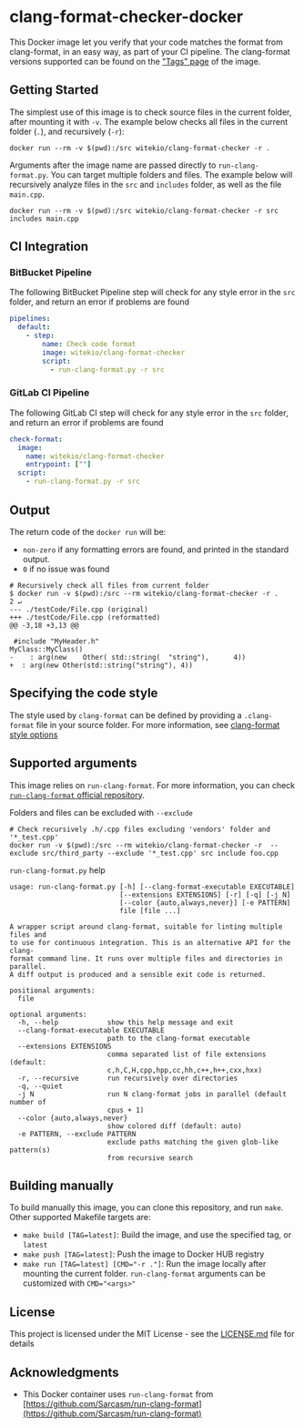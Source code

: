 # clang-format-checker-docker

This Docker image let you verify that your code matches the format from clang-format, in an easy way, as part of your CI pipeline. The clang-format versions supported can be found on the ["Tags" page](https://hub.docker.com/repository/docker/witekio/clang-format-checker/tags?page=1) of the image.

## Getting Started

The simplest use of this image is to check source files in the current folder, after mounting it with `-v`. The example below checks all files in the current folder (`.`), and recursively (`-r`):

`docker run --rm -v $(pwd):/src witekio/clang-format-checker -r .`

Arguments after the image name are passed directly to `run-clang-format.py`. You can target multiple folders and files. The example below will recursively analyze files in the `src` and `includes` folder, as well as the file `main.cpp`.

`docker run --rm -v $(pwd):/src witekio/clang-format-checker -r src includes main.cpp`

## CI Integration

### BitBucket Pipeline

The following BitBucket Pipeline step will check for any style error in the `src` folder, and return an error if problems are found

```bitbucket-pipelines.yml
pipelines:
  default:
    - step:
        name: Check code format
        image: witekio/clang-format-checker
        script:
          - run-clang-format.py -r src
```

### GitLab CI Pipeline

The following GitLab CI step will check for any style error in the `src` folder, and return an error if problems are found

```.gitlab-ci.yml
check-format:
  image: 
    name: witekio/clang-format-checker
    entrypoint: [""]
  script:
    - run-clang-format.py -r src
```

## Output

The return code of the `docker run` will be:
* `non-zero` if any formatting errors are found, and printed in the standard output.
* `0` if no issue was found

```
# Recursively check all files from current folder
$ docker run -v $(pwd):/src --rm witekio/clang-format-checker -r .                                 2 ↵
--- ./testCode/File.cpp	(original)
+++ ./testCode/File.cpp	(reformatted)
@@ -3,18 +3,13 @@
 
 #include "MyHeader.h"
MyClass::MyClass()
-    : arg(new    Other( std::string(  "string"),      4))
+  : arg(new Other(std::string("string"), 4))
```

## Specifying the code style

The style used by `clang-format` can be defined by providing a `.clang-format` file in your source folder. For more information, see [clang-format style options](https://clang.llvm.org/docs/ClangFormatStyleOptions.html)

## Supported arguments

This image relies on `run-clang-format`. For more information, you can check [`run-clang-format` official repository](https://github.com/Sarcasm/run-clang-format).

Folders and files can be excluded with `--exclude`
```
# Check recursively .h/.cpp files excluding 'vendors' folder and '*_test.cpp'
docker run -v $(pwd):/src --rm witekio/clang-format-checker -r  --exclude src/third_party --exclude '*_test.cpp' src include foo.cpp
```

`run-clang-format.py` help
```
usage: run-clang-format.py [-h] [--clang-format-executable EXECUTABLE]
                           [--extensions EXTENSIONS] [-r] [-q] [-j N]
                           [--color {auto,always,never}] [-e PATTERN]
                           file [file ...]

A wrapper script around clang-format, suitable for linting multiple files and
to use for continuous integration. This is an alternative API for the clang-
format command line. It runs over multiple files and directories in parallel.
A diff output is produced and a sensible exit code is returned.

positional arguments:
  file

optional arguments:
  -h, --help            show this help message and exit
  --clang-format-executable EXECUTABLE
                        path to the clang-format executable
  --extensions EXTENSIONS
                        comma separated list of file extensions (default:
                        c,h,C,H,cpp,hpp,cc,hh,c++,h++,cxx,hxx)
  -r, --recursive       run recursively over directories
  -q, --quiet
  -j N                  run N clang-format jobs in parallel (default number of
                        cpus + 1)
  --color {auto,always,never}
                        show colored diff (default: auto)
  -e PATTERN, --exclude PATTERN
                        exclude paths matching the given glob-like pattern(s)
                        from recursive search
```

## Building manually

To build manually this image, you can clone this repository, and run `make`. Other supported Makefile targets are:
- `make build [TAG=latest]`: Build the image, and use the specified tag, or `latest`
- `make push [TAG=latest]`: Push the image to Docker HUB registry
- `make run [TAG=latest] [CMD="-r ."]`: Run the image locally after mounting the current folder. `run-clang-format` arguments can be customized with `CMD="<args>"`

## License

This project is licensed under the MIT License - see the [LICENSE.md](LICENSE.md) file for details

## Acknowledgments

* This Docker container uses `run-clang-format` from [https://github.com/Sarcasm/run-clang-format](https://github.com/Sarcasm/run-clang-format)
